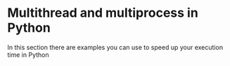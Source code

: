 # Multithread and multiprocess in Python


In this section there are examples you can use to speed up your execution time in Python
